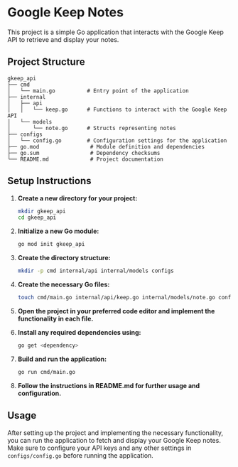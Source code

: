 # Google Keep Notes

This project is a simple Go application that interacts with the Google Keep API to retrieve and display your notes.

## Project Structure

```
gkeep_api
├── cmd
│   └── main.go          # Entry point of the application
├── internal
│   ├── api
│   │   └── keep.go      # Functions to interact with the Google Keep API
│   └── models
│       └── note.go      # Structs representing notes
├── configs
│   └── config.go        # Configuration settings for the application
├── go.mod                # Module definition and dependencies
├── go.sum                # Dependency checksums
└── README.md             # Project documentation
```

## Setup Instructions

1. **Create a new directory for your project:**
   ```bash
   mkdir gkeep_api
   cd gkeep_api
   ```

2. **Initialize a new Go module:**
   ```bash
   go mod init gkeep_api
   ```

3. **Create the directory structure:**
   ```bash
   mkdir -p cmd internal/api internal/models configs
   ```

4. **Create the necessary Go files:**
   ```bash
   touch cmd/main.go internal/api/keep.go internal/models/note.go configs/config.go
   ```

5. **Open the project in your preferred code editor and implement the functionality in each file.**

6. **Install any required dependencies using:**
   ```bash
   go get <dependency>
   ```

7. **Build and run the application:**
   ```bash
   go run cmd/main.go
   ```

8. **Follow the instructions in README.md for further usage and configuration.**

## Usage

After setting up the project and implementing the necessary functionality, you can run the application to fetch and display your Google Keep notes. Make sure to configure your API keys and any other settings in `configs/config.go` before running the application.